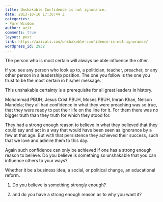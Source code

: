 ```yaml
---
title: Unshakable Confidence is not ignorance.
date: 2013-10-10 17:30:44 Z
categories:
- Pure Wisdom
author: aziz
comments: true
layout: post
link: https://azizali.com/unshakable-confidence-is-not-ignorance/
wordpress_id: 2932
---
```


The person who is most certain will always be able influence the other.

If you see any person who look up to, a politician, teacher, preacher, or any other person in a leadership position. The one you follow is the one you trust to be the most certain in his/her message.

This unshakable certainty is a prerequisite for all great leaders in history.

Mohammad PBUH, Jesus Crist PBUH, Moses PBUH, Imran Khan, Nelson Mandela; they all had confidence in what they were preaching was so true, that they were ready to put their life on the line for it. For them there was no bigger truth than they truth for which they stood for.

They had a strong enough reason to believe in what they believed that they could say and act in a way that would have been seen as ignorance by a few at that age. But with that persistence they achieved their success, such that we love and admire them to this day.

Again such confidence can only be achieved if one has a strong enough reason to believe. Do you believe is something so unshakable that you can influence others to your ways?

Whether it be a business idea, a social, or political change, an educational reform.



	
  1. Do you believe is something strongly enough?

	
  2. and do you have a strong enough reason as to why you want it?


